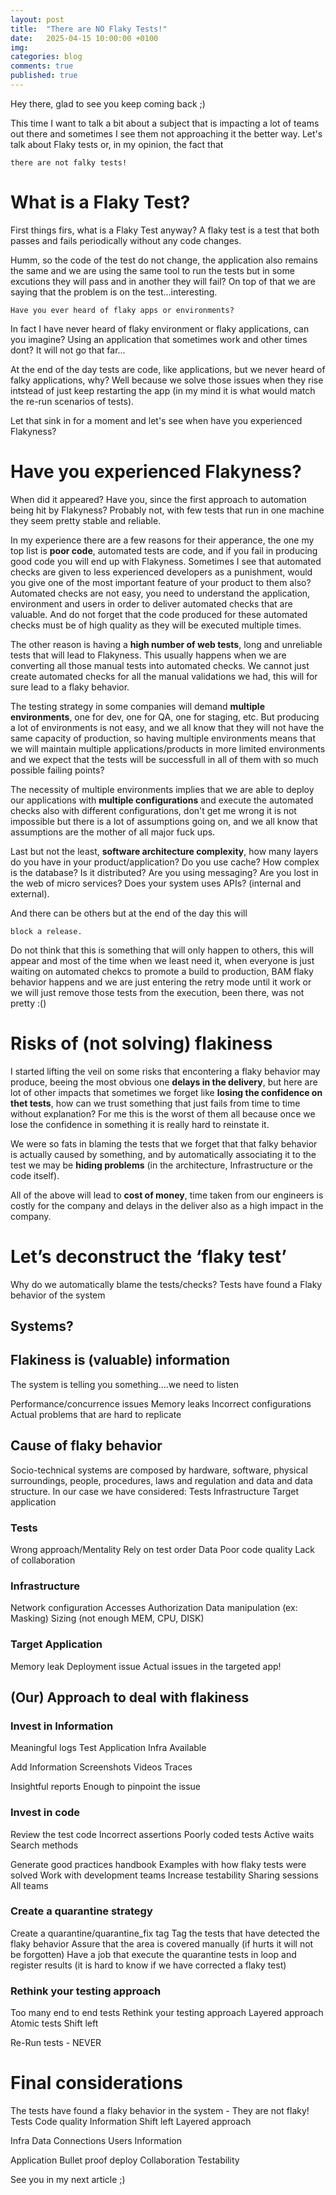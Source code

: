 ```yaml
---
layout: post
title:  "There are NO Flaky Tests!"
date:   2025-04-15 10:00:00 +0100
img: 
categories: blog
comments: true
published: true
---
```


Hey there, glad to see you keep coming back ;)

This time I want to talk a bit about a subject that is impacting a lot of teams out there and sometimes I see them not approaching it the better way.
Let's talk about Flaky tests or, in my opinion, the fact that 
```note
there are not falky tests! 
```

# What is a Flaky Test?
First things firs, what is a Flaky Test anyway?
A flaky test is a test that both passes and fails periodically without any code changes.

Humm, so the code of the test do not change, the application also remains the same and we are using the same tool to run the tests but in some excutions they will pass and in another they will fail? On top of that we are saying that the problem is on the test...interesting.

```note
Have you ever heard of flaky apps or environments?
```

In fact I have never heard of flaky environment or flaky applications, can you imagine? Using an application that sometimes work and other times dont? It will not go that far...

At the end of the day tests are code, like applications, but we never heard of falky applications, why?
Well because we solve those issues when they rise intstead of just keep restarting the app (in my mind it is what would match the re-run scenarios of tests).

Let that sink in for a moment and let's see when have you experienced Flakyness?

# Have you experienced Flakyness?
When did it appeared? Have you, since the first approach to automation being hit by Flakyness? Probably not, with few tests that run in one machine they seem pretty stable and reliable.

In my experience there are a few reasons for their apperance, the one my top list is **poor code**, automated tests are code, and if you fail in producing good code you will end up with Flakyness. Sometimes I see that automated checks are given to less experienced developers as a punishment, would you give one of the most important feature of your product to them also? Automated checks are not easy, you need to understand the application, environment and users in order to deliver automated checks that are valuable. And do not forget that the code produced for these automated checks must be of high quality as they will be executed multiple times.

The other reason is having a **high number of web tests**, long and unreliable tests that will lead to Flakyness. This usually happens when we are converting all those manual tests into automated checks. We cannot just create automated checks for all the manual validations we had, this will for sure lead to a flaky behavior.

The testing strategy in some companies will demand **multiple environments**, one for dev, one for QA, one for staging, etc. But producing a lot of environments is not easy, and we all know that they will not have the same capacity of production, so having multiple environments means that we will maintain multiple applications/products in more limited environments and we expect that the tests will be successfull in all of them with so much possible failing points? 

The necessity of multiple environments implies that we are able to deploy our applications with **multiple configurations** and execute the automated checks also with different configurations, don't get me wrong it is not impossible but there is a lot of assumptions going on, and we all know that assumptions are the mother of all major fuck ups.

Last but not the least, **software architecture complexity**, how many layers do you have in your product/application? Do you use cache? How complex is the database? Is it distributed? Are you using messaging? Are you lost in the web of micro services? Does your system uses APIs? (internal and external).

And there can be others but at the end of the day this will
```note 
block a release.
```

Do not think that this is something that will only happen to  others, this will appear and most of the time when we least need it, when everyone is just waiting on automated chekcs to promote a build to production, BAM flaky behavior happens and we are just entering the retry mode until it work or we will just remove those tests from the execution, been there, was not pretty :()

# Risks of (not solving) flakiness
I started lifting the veil on some risks that encontering a flaky behavior may produce, beeing the most obvious one **delays in the delivery**, but here are lot of other impacts that sometimes we forget like **losing the confidence on thet tests**, how can we trust something that just fails from time to time without explanation? For me this is the worst of them all because once we lose the confidence in something it is really hard to reinstate it.

We were so fats in blaming the tests that we forget that that falky behavior is actually caused by something, and by automatically associating it to the test we may be **hiding problems** (in the architecture, Infrastructure or the code itself).

All of the above will lead to **cost of money**, time taken from our engineers is costly for the company and delays in the deliver also as a high impact in the company.

# Let’s deconstruct the ‘flaky test’

Why do we automatically blame the tests/checks?
Tests have found a Flaky behavior of the system



## Systems?

## Flakiness is (valuable) information
The system is telling you something….we need to listen

Performance/concurrence issues
Memory leaks
Incorrect configurations
Actual problems that are hard to replicate

## Cause of flaky behavior
Socio-technical systems are composed by hardware, software, physical surroundings, people, procedures, laws and regulation and data and data structure.
In our case we have considered:
Tests
Infrastructure
Target application


### Tests
Wrong approach/Mentality
Rely on test order
Data
Poor code quality
Lack of collaboration

### Infrastructure
Network configuration
Accesses
Authorization
Data manipulation (ex: Masking) 
Sizing (not enough MEM, CPU, DISK)


### Target Application
Memory leak
Deployment issue
Actual issues in the targeted app!

## (Our) Approach to deal with flakiness

### Invest in Information
Meaningful logs
Test
Application
Infra
Available

Add Information
Screenshots
Videos
Traces

Insightful reports
Enough to pinpoint the issue

### Invest in code
Review the test code
Incorrect assertions
Poorly coded tests
Active waits
Search methods

Generate good practices handbook
Examples with how flaky tests were solved
Work with development teams
Increase testability
Sharing sessions
All teams

### Create a quarantine strategy
Create a quarantine/quarantine_fix tag
Tag the tests that have detected the flaky behavior
Assure that the area is covered manually (if hurts it will not be forgotten)
Have a job that execute the quarantine tests in loop and register results (it is hard to know if we have corrected a flaky test)

### Rethink your testing approach
Too many end to end tests
Rethink your testing approach 
Layered approach	
Atomic tests
Shift left

Re-Run tests - NEVER


# Final considerations
The tests have found a flaky behavior in the system - They are not flaky!
Tests
Code quality
Information
Shift left
Layered approach

Infra
Data
Connections
Users
Information

Application
Bullet proof deploy
Collaboration
Testability


 
See you in my next article ;)
 
 

